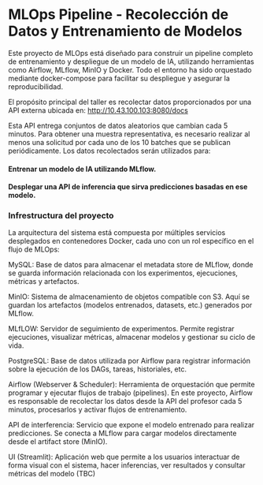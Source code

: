 # MLOps Pipeline - Recolección de Datos y Entrenamiento de Modelos
Este proyecto de MLOps está diseñado para construir un pipeline completo de entrenamiento y despliegue de un modelo de IA, utilizando herramientas como Airflow, MLflow, MinIO y Docker. Todo el entorno ha sido orquestado mediante docker-compose para facilitar su despliegue y asegurar la reproducibilidad.

El propósito principal del taller es recolectar datos proporcionados por una API externa ubicada en: http://10.43.100.103:8080/docs

Esta API entrega conjuntos de datos aleatorios que cambian cada 5 minutos. Para obtener una muestra representativa, es necesario realizar al menos una solicitud por cada uno de los 10 batches que se publican periódicamente. Los datos recolectados serán utilizados para:

#### Entrenar un modelo de IA utilizando MLflow.
#### Desplegar una API de inferencia que sirva predicciones basadas en ese modelo.

### Infrestructura del proyecto

La arquitectura del sistema está compuesta por múltiples servicios desplegados en contenedores Docker, cada uno con un rol específico en el flujo de MLOps:

MySQL: Base de datos para almacenar el metadata store de MLflow, donde se guarda información relacionada con los experimentos, ejecuciones, métricas y artefactos.
  
MinIO: Sistema de almacenamiento de objetos compatible con S3. Aquí se guardan los artefactos (modelos entrenados, datasets, etc.) generados por MLflow.
  
MLfLOW: Servidor de seguimiento de experimentos. Permite registrar ejecuciones, visualizar métricas, almacenar modelos y gestionar su ciclo de vida.
  
PostgreSQL: Base de datos utilizada por Airflow para registrar información sobre la ejecución de los DAGs, tareas, historiales, etc.

Airflow (Webserver & Scheduler): Herramienta de orquestación que permite programar y ejecutar flujos de trabajo (pipelines). En este proyecto, Airflow es responsable de recolectar los datos desde la API del profesor cada 5 minutos, procesarlos y activar flujos de entrenamiento.

API de interferencia: Servicio que expone el modelo entrenado para realizar predicciones. Se conecta a MLflow para cargar modelos directamente desde el artifact store (MinIO).

UI (Streamlit): Aplicación web que permite a los usuarios interactuar de forma visual con el sistema, hacer inferencias, ver resultados y consultar métricas del modelo (TBC)

